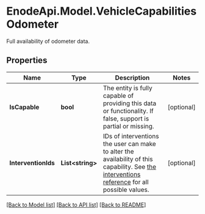 # EnodeApi.Model.VehicleCapabilitiesOdometer
Full availability of odometer data.

## Properties

Name | Type | Description | Notes
------------ | ------------- | ------------- | -------------
**IsCapable** | **bool** | The entity is fully capable of providing this data or functionality. If false, support is partial or missing. | [optional] 
**InterventionIds** | **List&lt;string&gt;** | IDs of interventions the user can make to alter the availability of this capability. See [the interventions reference](/docs/connections/interventions#available-interventions) for all possible values. | [optional] 

[[Back to Model list]](../README.md#documentation-for-models) [[Back to API list]](../README.md#documentation-for-api-endpoints) [[Back to README]](../README.md)

